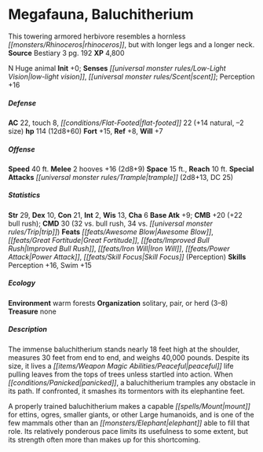 ﻿---
cssclass: [monsters]
title1: Megafauna, Baluchitherium
desc_short: This towering armored herbivore resembles a hornless rhinoceros, but with
  longer legs and a longer neck.
title2: Baluchitherium
CR: 8
sources:
- name: Bestiary 3
  page: 192
  link: http://paizo.com/products/btpy8odu?Pathfinder-Roleplaying-Game-Bestiary-3
XP: 4800
alignment: N
size: Huge
type: animal
initiative:
  bonus: 0
senses:
  low-light vision: true
  scent: true
AC:
  AC: 22
  touch: 8
  flat_footed: 22
  components:
    natural: 14
    size: -2
HP:
  HP: 114
  long: 12d8+60
saves:
  fort: 15
  ref: 8
  will: 7
speeds:
  base: 40
attacks:
  melee:
  - - text: 2 hooves +16 (2d8+9)
      entries:
      - - damage: 2d8+9
      count: 2
      attack: hooves
      bonus:
      - 16
  special:
  - trample (2d8+13, DC 25)
space: 15
reach: 10
ability_scores:
  STR: 29
  DEX: 10
  CON: 21
  INT: 2
  WIS: 13
  CHA: 6
BAB: 9
CMB: 20
CMB_other: +22 bull rush
CMD: 30
CMD_other: 32 vs. bull rush, 34 vs. trip
feats:
- name: Awesome Blow
- name: Great Fortitude
- name: Improved Bull Rush
- name: Iron Will
- name: Power Attack
- name: Skill Focus (Perception)
skills:
  Perception: 16
  Swim: 15
ecology:
  environment: warm forests
  organization: solitary, pair, or herd (3-8)
  treasure_type: none
desc_long: |-
  The immense baluchitherium stands nearly 18 feet high at the shoulder, measures 30 feet from end to end, and weighs 40,000 pounds. Despite its size, it lives a peaceful life pulling leaves from the tops of trees unless startled into action. When panicked, a baluchitherium tramples any obstacle in its path. If confronted, it smashes its tormentors with its elephantine feet.

  A properly trained baluchitherium makes a capable mount for ettins, ogres, smaller giants, or other Large humanoids, and is one of the few mammals other than an elephant able to fill that role. Its relatively ponderous pace limits its usefulness to some extent, but its strength often more than makes up for this shortcoming.

---

# Megafauna, Baluchitherium
This towering armored herbivore resembles a hornless _[[monsters/Rhinoceros|rhinoceros]]_, but with longer legs and a longer neck.
**Source** Bestiary 3 pg. 192
**XP** 4,800

N Huge animal
**Init** +0; **Senses** _[[universal monster rules/Low-Light Vision|low-light vision]]_, _[[universal monster rules/Scent|scent]]_; Perception +16

##### Defense

**AC** 22, touch 8, _[[conditions/Flat-Footed|flat-footed]]_ 22 (+14 natural, –2 size)
**hp** 114 (12d8+60)
**Fort** +15, **Ref** +8, **Will** +7

##### Offense
**Speed** 40 ft.
**Melee** 2 hooves +16 (2d8+9)
**Space** 15 ft., **Reach** 10 ft.
**Special Attacks** _[[universal monster rules/Trample|trample]]_ (2d8+13, DC 25)

##### Statistics
**Str** 29, **Dex** 10, **Con** 21, **Int** 2, **Wis** 13, **Cha** 6
**Base Atk** +9; **CMB** +20 (+22 bull rush); **CMD** 30 (32 vs. bull rush, 34 vs. _[[universal monster rules/Trip|trip]]_)
**Feats** _[[feats/Awesome Blow|Awesome Blow]]_, _[[feats/Great Fortitude|Great Fortitude]]_, _[[feats/Improved Bull Rush|Improved Bull Rush]]_, _[[feats/Iron Will|Iron Will]]_, _[[feats/Power Attack|Power Attack]]_, _[[feats/Skill Focus|Skill Focus]]_ (Perception)
**Skills** Perception +16, Swim +15

##### Ecology

**Environment** warm forests
**Organization** solitary, pair, or herd (3–8)
**Treasure** none

##### Description

The immense baluchitherium stands nearly 18 feet high at the shoulder, measures 30 feet from end to end, and weighs 40,000 pounds. Despite its size, it lives a _[[items/Weapon Magic Abilities/Peaceful|peaceful]]_ life pulling leaves from the tops of trees unless startled into action. When _[[conditions/Panicked|panicked]]_, a baluchitherium tramples any obstacle in its path. If confronted, it smashes its tormentors with its elephantine feet.

A properly trained baluchitherium makes a capable _[[spells/Mount|mount]]_ for ettins, ogres, smaller giants, or other Large humanoids, and is one of the few mammals other than an _[[monsters/Elephant|elephant]]_ able to fill that role. Its relatively ponderous pace limits its usefulness to some extent, but its strength often more than makes up for this shortcoming.